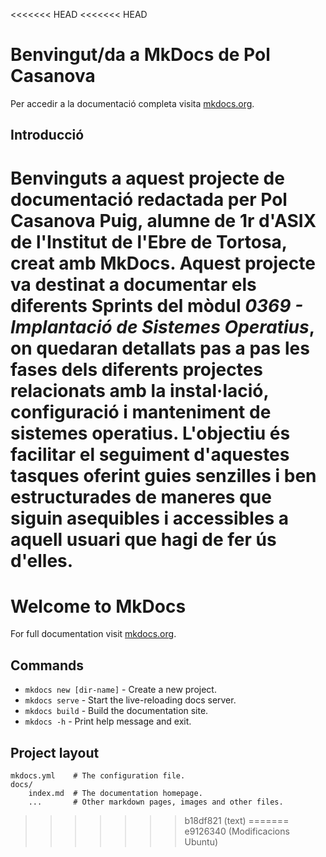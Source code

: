 <<<<<<< HEAD
<<<<<<< HEAD
# Benvingut/da a MkDocs de Pol Casanova

Per accedir a la documentació completa visita [mkdocs.org](https://www.mkdocs.org).

## Introducció

Benvinguts a aquest projecte de documentació redactada per Pol Casanova Puig, alumne de 1r d'ASIX de l'Institut de l'Ebre de Tortosa, creat amb MkDocs. 
Aquest projecte va destinat a documentar els diferents Sprints del mòdul *0369 - Implantació de Sistemes Operatius*, on quedaran detallats pas a pas les fases dels diferents projectes relacionats amb la instal·lació, configuració i manteniment de sistemes operatius.
L'objectiu és facilitar el seguiment d'aquestes tasques oferint guies senzilles i ben estructurades de maneres que siguin asequibles i accessibles a aquell usuari que hagi de fer ús d'elles.
=======
# Welcome to MkDocs

For full documentation visit [mkdocs.org](https://www.mkdocs.org).

## Commands

* `mkdocs new [dir-name]` - Create a new project.
* `mkdocs serve` - Start the live-reloading docs server.
* `mkdocs build` - Build the documentation site.
* `mkdocs -h` - Print help message and exit.

## Project layout

    mkdocs.yml    # The configuration file.
    docs/
        index.md  # The documentation homepage.
        ...       # Other markdown pages, images and other files.
>>>>>>> b18df821 (text)
=======
>>>>>>> e9126340 (Modificacions Ubuntu)
